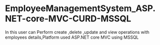 # EmployeeManagementSystem_ASP.NET-core-MVC-CURD-MSSQL

In this user can Perform create ,delete ,update and view operations with employees details,Platform used ASP.NET core MVC using MSSQL
